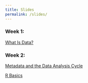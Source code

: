 ```yaml
---
title: Slides
permalink: /slides/
---
```


### Week 1:

[What Is Data?](/DA101/slides/whatisdata)

### Week 2: 

[Metadata and the Data Analysis Cycle](/DA101/slides/metadata_and_da_cycle)

[R Basics](/DA101/slides/rbasics)
